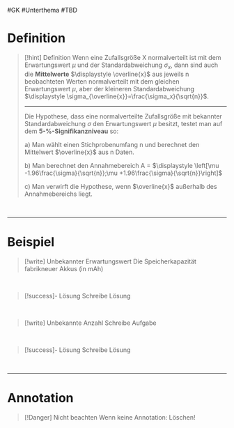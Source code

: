 #GK #Unterthema #TBD 

# Definition

>[!hint] Definition
>Wenn eine Zufallsgröße X normalverteilt ist mit dem Erwartungswert $\mu$ und der Standardabweichung $\sigma_x$, dann sind auch die **Mittelwerte** $\displaystyle \overline{x}$ aus jeweils n beobachteten Werten normalverteilt mit dem gleichen Erwartungswert $\mu$, aber der kleineren Standardabweichung $\displaystyle \sigma_{\overline{x}}=\frac{\sigma_x}{\sqrt{n}}$.
>
>---
>
>Die Hypothese, dass eine normalverteilte Zufallsgröße mit bekannter Standardabweichung $\sigma$ den Erwartungswert $\mu$ besitzt, testet man auf dem **5-%-Signifikanzniveau** so:
>
>a) 
>Man wählt einen Stichprobenumfang n und berechnet den Mittelwert $\overline{x}$ aus n Daten.
>
>b)
>Man berechnet den Annahmebereich A = $\displaystyle \left[\mu -1.96\frac{\sigma}{\sqrt{n}};\mu +1.96\frac{\sigma}{\sqrt{n}}\right]$
>
>c)
>Man verwirft die Hypothese, wenn $\overline{x}$ außerhalb des Annahmebereichs liegt.

<br>

___
# Beispiel

>[!write] Unbekannter Erwartungswert
>Die Speicherkapazität fabrikneuer Akkus (in mAh)

<br>

>[!success]- Lösung
>Schreibe Lösung

<br>

>[!write] Unbekannte Anzahl
>Schreibe Aufgabe 

<br>

>[!success]- Lösung
>Schreibe Lösung

<br>

___
# Annotation

>[!Danger] Nicht beachten
>Wenn keine Annotation: Löschen!